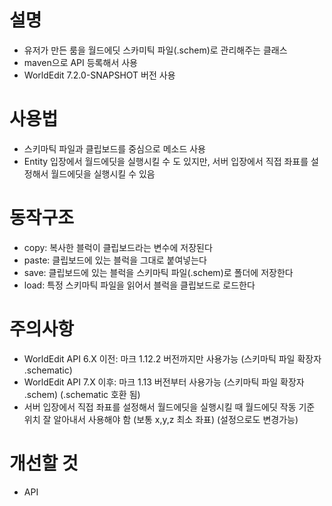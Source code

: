 # 설명
- 유저가 만든 룸을 월드에딧 스카미틱 파일(.schem)로 관리해주는 클래스
- maven으로 API 등록해서 사용
- WorldEdit 7.2.0-SNAPSHOT 버전 사용

# 사용법
- 스키마틱 파일과 클립보드를 중심으로 메소드 사용
- Entity 입장에서 월드에딧을 실행시킬 수 도 있지만, 서버 입장에서 직접 좌표를 설정해서 월드에딧을 실행시킬 수 있음

# 동작구조
- copy: 복사한 블럭이 클립보드라는 변수에 저장된다
- paste: 클립보드에 있는 블럭을 그대로 붙여넣는다
- save: 클립보드에 있는 블럭을 스키마틱 파일(.schem)로 폴더에 저장한다
- load: 특정 스키마틱 파일을 읽어서 블럭을 클립보드로 로드한다

# 주의사항
- WorldEdit API 6.X 이전: 마크 1.12.2 버전까지만 사용가능 (스키마틱 파일 확장자 .schematic) 
- WorldEdit API 7.X 이후: 마크 1.13 버전부터 사용가능 (스키마틱 파일 확장자 .schem) (.schematic 호환 됨)
- 서버 입장에서 직접 좌표를 설정해서 월드에딧을 실행시킬 때 월드에딧 작동 기준 위치 잘 알아내서 사용해야 함 (보통 x,y,z 최소 좌표) (설정으로도 변경가능)

# 개선할 것
- API 
